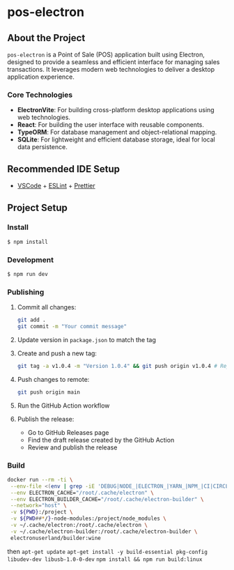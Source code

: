 # pos-electron

## About the Project

`pos-electron` is a Point of Sale (POS) application built using Electron, designed to provide a seamless and efficient interface for managing sales transactions. It leverages modern web technologies to deliver a desktop application experience.

### Core Technologies

- **ElectronVite**: For building cross-platform desktop applications using web technologies.
- **React**: For building the user interface with reusable components.
- **TypeORM**: For database management and object-relational mapping.
- **SQLite**: For lightweight and efficient database storage, ideal for local data persistence.

## Recommended IDE Setup

- [VSCode](https://code.visualstudio.com/) + [ESLint](https://marketplace.visualstudio.com/items?itemName=dbaeumer.vscode-eslint) + [Prettier](https://marketplace.visualstudio.com/items?itemName=esbenp.prettier-vscode)

## Project Setup

### Install

```bash
$ npm install
```

### Development

```bash
$ npm run dev
```

### Publishing

1. Commit all changes:
   ```bash
   git add .
   git commit -m "Your commit message"
   ```

2. Update version in `package.json` to match the tag

3. Create and push a new tag:
   ```bash
   git tag -a v1.0.4 -m "Version 1.0.4" && git push origin v1.0.4 # Replace with your version number
   ```

4. Push changes to remote:
   ```bash
   git push origin main
   ```

5. Run the GitHub Action workflow

6. Publish the release:
   - Go to GitHub Releases page
   - Find the draft release created by the GitHub Action
   - Review and publish the release

### Build

```bash
docker run --rm -ti \
 --env-file <(env | grep -iE 'DEBUG|NODE_|ELECTRON_|YARN_|NPM_|CI|CIRCLE|TRAVIS_TAG|TRAVIS|TRAVIS_REPO_|TRAVIS_BUILD_|TRAVIS_BRANCH|TRAVIS_PULL_REQUEST_|APPVEYOR_|CSC_|GH_|GITHUB_|BT_|AWS_|STRIP|BUILD_') \
 --env ELECTRON_CACHE="/root/.cache/electron" \
 --env ELECTRON_BUILDER_CACHE="/root/.cache/electron-builder" \
 --network="host" \
 -v ${PWD}:/project \
 -v ${PWD##*/}-node-modules:/project/node_modules \
 -v ~/.cache/electron:/root/.cache/electron \
 -v ~/.cache/electron-builder:/root/.cache/electron-builder \
 electronuserland/builder:wine
```
then 
`apt-get update`
`apt-get install -y build-essential pkg-config libudev-dev libusb-1.0-0-dev`
`npm install && npm run build:linux`
